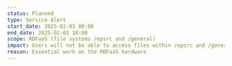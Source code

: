 ```yaml
---
status: Planned
type: Service Alert
start_date: 2025-02-03 08:00
end_date: 2025-02-03 18:00
scope: RDFaaS (file systems /epsrc and /general) 
impact: Users will not be able to access files within /epsrc and /general 
reason: Essential work on the RDFaaS hardware
---
```

